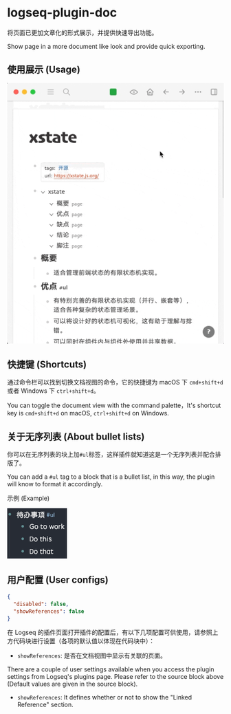 # logseq-plugin-doc

将页面已更加文章化的形式展示，并提供快速导出功能。

Show page in a more document like look and provide quick exporting.

## 使用展示 (Usage)

![demo](./demo.gif)

## 快捷键 (Shortcuts)

通过命令栏可以找到切换文档视图的命令，它的快捷键为 macOS 下 `cmd+shift+d` 或者 Windows 下 `ctrl+shift+d`。

You can toggle the document view with the command palette，It's shortcut key is `cmd+shift+d` on macOS, `ctrl+shift+d` on Windows.

## 关于无序列表 (About bullet lists)

你可以在无序列表的块上加`#ul`标签，这样插件就知道这是一个无序列表并配合排版了。

You can add a `#ul` tag to a block that is a bullet list, in this way, the plugin will know to format it accordingly.

示例 (Example)

![Bullet List](./bullets.png)

## 用户配置 (User configs)

```json
{
  "disabled": false,
  "showReferences": false
}
```

在 Logseq 的插件页面打开插件的配置后，有以下几项配置可供使用，请参照上方代码块进行设置（各项的默认值以体现在代码块中）：

- `showReferences`: 是否在文档视图中显示有关联的页面。

There are a couple of user settings available when you access the plugin settings from Logseq's plugins page. Please refer to the source block above (Default values are given in the source block).

- `showReferences`: It defines whether or not to show the "Linked Reference" section.
